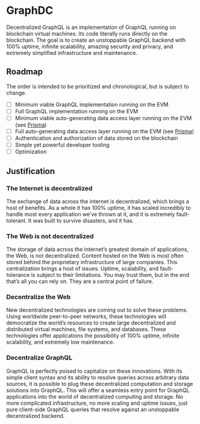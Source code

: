 # GraphDC

Decentralized GraphQL is an implementation of GraphQL running on blockchain virtual machines. Its code literally runs directly on the blockchain. The goal is to create an unstoppable GraphQL backend with 100% uptime, infinite scalability, amazing security and privacy, and extremely simplified infrastructure and maintenance.

## Roadmap

The order is intended to be prioritized and chronological, but is subject to change.

- [ ] Minimum viable GraphQL implementation running on the EVM
- [ ] Full GraphQL implementation running on the EVM
- [ ] Minimum viable auto-generating data access layer running on the EVM (see [Prisma](https://github.com/prismagraphql/prisma))
- [ ] Full auto-generating data access layer running on the EVM (see [Prisma](https://github.com/prismagraphql/prisma))
- [ ] Authentication and authorization of data stored on the blockchain
- [ ] Simple yet powerful developer tooling
- [ ] Optimization

## Justification

### The Internet is decentralized

The exchange of data across the internet is decentralized, which brings a host of benefits. As a whole it has 100% uptime, it has scaled incredibly to handle most every application we’ve thrown at it, and it is extremely fault-tolerant. It was built to survive disasters, and it has.

### The Web is not decentralized

The storage of data across the internet’s greatest domain of applications, the Web, is not decentralized. Content hosted on the Web is most often stored behind the proprietary infrastructure of large companies. This centralization brings a host of issues. Uptime, scalability, and fault-tolerance is subject to their limitations. You may trust them, but in the end that’s all you can rely on. They are a central point of failure.

### Decentralize the Web

New decentralized technologies are coming out to solve these problems. Using worldwide peer-to-peer networks, these technologies will democratize the world’s resources to create large decentralized and distributed virtual machines, file systems, and databases. These technologies offer applications the possibility of 100% uptime, infinite scalability, and extremely low maintenance.

### Decentralize GraphQL

GraphQL is perfectly poised to capitalize on these innovations. With its simple client syntax and its ability to resolve queries across arbitrary data sources, it is possible to plug these decentralized computation and storage solutions into GraphQL. This will offer a seamless entry point for GraphQL applications into the world of decentralized computing and storage. No more complicated infrastructure, no more scaling and uptime issues, just pure client-side GraphQL queries that resolve against an unstoppable decentralized backend.
